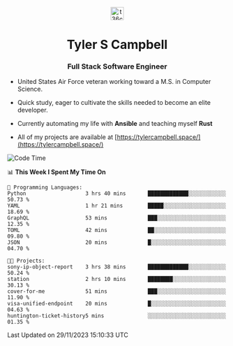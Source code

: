 <p align="center">
<a href="https://www.linkedin.com/in/t36campbell" target="blank"><img align="center" src="https://ik.imagekit.io/t36campbell/Portfolio/linkedin.png.original_m8bbGgPh6.png" alt="t36campbell" height="30" width="30" /></a>
</p>
<h1 align="center">Tyler S Campbell</h1>
<h3 align="center">Full Stack Software Engineer</h3>

* United States Air Force veteran working toward a M.S. in Computer Science.

* Quick study, eager to cultivate the skills needed to become an elite developer.

* Currently automating my life with **Ansible** and teaching myself **Rust**

* All of my projects are available at [https://tylercampbell.space/](https://tylercampbell.space/)

<!--START_SECTION:waka-->
![Code Time](http://img.shields.io/badge/Code%20Time-3%2C007%20hrs%2028%20mins-blue)

📊 **This Week I Spent My Time On** 

```text
💬 Programming Languages: 
Python                   3 hrs 40 mins       █████████████░░░░░░░░░░░░   50.73 % 
YAML                     1 hr 21 mins        █████░░░░░░░░░░░░░░░░░░░░   18.69 % 
GraphQL                  53 mins             ███░░░░░░░░░░░░░░░░░░░░░░   12.35 % 
TOML                     42 mins             ██░░░░░░░░░░░░░░░░░░░░░░░   09.80 % 
JSON                     20 mins             █░░░░░░░░░░░░░░░░░░░░░░░░   04.70 % 

🐱‍💻 Projects: 
sony-ip-object-report    3 hrs 38 mins       █████████████░░░░░░░░░░░░   50.24 % 
station                  2 hrs 10 mins       ████████░░░░░░░░░░░░░░░░░   30.13 % 
cover-for-me             51 mins             ███░░░░░░░░░░░░░░░░░░░░░░   11.90 % 
visa-unified-endpoint    20 mins             █░░░░░░░░░░░░░░░░░░░░░░░░   04.63 % 
huntington-ticket-history5 mins              ░░░░░░░░░░░░░░░░░░░░░░░░░   01.35 % 
```


 Last Updated on 29/11/2023 15:10:33 UTC
<!--END_SECTION:waka-->
